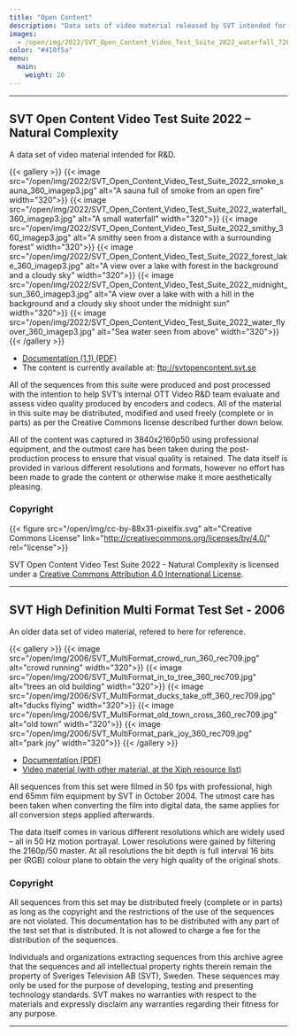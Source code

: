 ```yaml
---
title: "Open Content"
description: "Data sets of video material released by SVT intended for R&D"
images:
  - /open/img/2022/SVT_Open_Content_Video_Test_Suite_2022_waterfall_720_imagep3.jpg
color: "#410f5a"
menu:
  main:
    weight: 20
---
```


---

## SVT Open Content Video Test Suite 2022 – Natural Complexity

A data set of video material intended for R&D.

{{< gallery >}}
{{< image src="/open/img/2022/SVT_Open_Content_Video_Test_Suite_2022_smoke_sauna_360_imagep3.jpg" alt="A sauna full of smoke from an open fire" width="320">}}
{{< image src="/open/img/2022/SVT_Open_Content_Video_Test_Suite_2022_waterfall_360_imagep3.jpg" alt="A small waterfall" width="320">}}
{{< image src="/open/img/2022/SVT_Open_Content_Video_Test_Suite_2022_smithy_360_imagep3.jpg" alt="A smithy seen from a distance with a surrounding forest" width="320">}}
{{< image src="/open/img/2022/SVT_Open_Content_Video_Test_Suite_2022_forest_lake_360_imagep3.jpg" alt="A view over a lake with forest in the background and a cloudy sky" width="320">}}
{{< image src="/open/img/2022/SVT_Open_Content_Video_Test_Suite_2022_midnight_sun_360_imagep3.jpg" alt="A view over a lake with with a hill in the background and a cloudy sky shoot under the midnight sun" width="320">}}
{{< image src="/open/img/2022/SVT_Open_Content_Video_Test_Suite_2022_water_flyover_360_imagep3.jpg" alt="Sea water seen from above" width="320">}}
{{< /gallery >}}

- [Documentation (1.1) (PDF)](/docs/SVT_Open_Content_Video_Test_Suite_2022_Natural_Complexity_v1-1-reduced.pdf)
- The content is currently available at: ftp://svtopencontent.svt.se

All of the sequences from this suite were produced and post processed with the intention to help SVT’s internal OTT Video R&D team evaluate and assess video quality produced by encoders and codecs.
All of the material in this suite may be distributed, modified and used freely (complete or in parts) as per the Creative Commons license described further down below.

All of the content was captured in 3840x2160p50 using professional equipment, and the outmost care has been taken during the post-production process to ensure that visual quality is retained. The data itself is provided in various different resolutions and formats, however no effort has been made to grade the content or otherwise make it more aesthetically pleasing.

### Copyright

{{< figure src="/open/img/cc-by-88x31-pixelfix.svg" alt="Creative Commons License" link="http://creativecommons.org/licenses/by/4.0/" rel="license">}}

SVT Open Content Video Test Suite 2022 - Natural Complexity is licensed under a [Creative Commons Attribution 4.0 International License](http://creativecommons.org/licenses/by/4.0/).

---

## SVT High Definition Multi Format Test Set - 2006

An older data set of video material, refered to here for reference.

{{< gallery >}}
{{< image src="/open/img/2006/SVT_MultiFormat_crowd_run_360_rec709.jpg" alt="crowd running" width="320">}}
{{< image src="/open/img/2006/SVT_MultiFormat_in_to_tree_360_rec709.jpg" alt="trees an old building" width="320">}}
{{< image src="/open/img/2006/SVT_MultiFormat_ducks_take_off_360_rec709.jpg" alt="ducks flying" width="320">}}
{{< image src="/open/img/2006/SVT_MultiFormat_old_town_cross_360_rec709.jpg" alt="old town" width="320">}}
{{< image src="/open/img/2006/SVT_MultiFormat_park_joy_360_rec709.jpg" alt="park joy" width="320">}}
{{< /gallery >}}

- [Documentation (PDF)](https://media.xiph.org/video/derf/vqeg.its.bldrdoc.gov/HDTV/SVT_MultiFormat/SVT_MultiFormat_v10.pdf)
- [Video material (with other material, at the Xiph resource list)](https://media.xiph.org/video/derf/)

All sequences from this set were filmed in 50 fps with professional, high end 65mm film
equipment by SVT in October 2004. The utmost care has been taken when converting the
film into digital data, the same applies for all conversion steps applied afterwards.

The data itself comes in various different resolutions which are widely used – all in 50 Hz
motion portrayal. Lower resolutions were gained by filtering the 2160p/50 master. At all
resolutions the bit depth is full interval 16 bits per (RGB) colour plane to obtain the very high
quality of the original shots.

### Copyright

All sequences from this set may be distributed freely (complete or in parts) as long as the
copyright and the restrictions of the use of the sequences are not violated.
This documentation has to be distributed with any part of the test set that is distributed.
It is not allowed to charge a fee for the distribution of the sequences.

Individuals and organizations extracting sequences from this archive agree that the sequences
and all intellectual property rights therein remain the property of Sveriges Television AB
(SVT), Sweden. These sequences may only be used for the purpose of developing, testing and
presenting technology standards. SVT makes no warranties with respect to the materials and
expressly disclaim any warranties regarding their fitness for any purpose.

---
